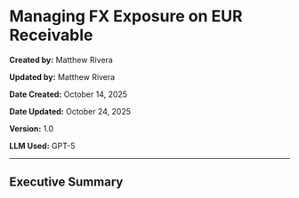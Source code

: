 # **Managing FX Exposure on EUR Receivable**

**Created by:** Matthew Rivera

**Updated by:** Matthew Rivera

**Date Created:** October 14, 2025

**Date Updated:** October 24, 2025

**Version:** 1.0

**LLM Used:** GPT-5

---

## Executive Summary 
